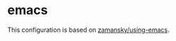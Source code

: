 # emacs
This configuration is based on [zamansky/using-emacs](https://github.com/zamansky/using-emacs/blob/master/myinit.org).
